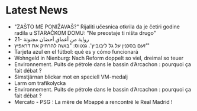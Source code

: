 # Latest News
-  "ZAŠTO ME PONIŽAVAŠ?" Rijaliti učesnica otkrila da je četiri godine radila u STARAČKOM DOMU: "Ne preostaje ti ništa drugo"
-  رواية من أعماق أحضان مجنونة -21
-  זעם בסכנין על גל ליבוביץ'. גנטוס: "בושה להרחיק את דראפיץ'"
-  Tarjeta azul en el fútbol: qué es y cómo funcionará
-  Wohngeld in Nienburg: Nach Reform doppelt so viel, dreimal so teuer
-  Environnement. Puits de pétrole dans le bassin d’Arcachon : pourquoi ça fait débat ?
-  Simstjärnan blickar mot en speciell VM-medalj
-  Larm om trafikolycka
-  Environnement. Puits de pétrole dans le bassin d’Arcachon : pourquoi ça fait débat ?
-  Mercato - PSG : La mère de Mbappé a rencontré le Real Madrid !
